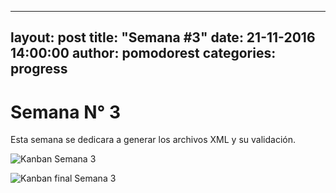 
---
  layout: post
  title:  "Semana #3"
  date:   21-11-2016 14:00:00
  author: pomodorest
  categories: progress
---

# Semana N° 3

  Esta semana se dedicara a generar los archivos XML y su validación.

  ![Kanban Semana 3]({{site.baseurl}}/assets/week-progress/kanban3.jpg)

  ![Kanban final Semana 3]({{site.baseurl}}/assets/week-progress/kanban3-final.jpg)
